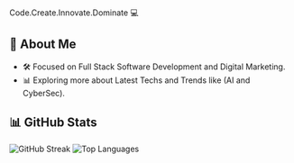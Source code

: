 Code.Create.Innovate.Dominate 💻

## 🚀 About Me
- 🛠️ Focused on Full Stack Software Development and Digital Marketing.
- 📊 Exploring more about Latest Techs and Trends like (AI and CyberSec).

## 📊 GitHub Stats
![GitHub Streak](https://github-readme-stats.vercel.app/api?username=Sajjal-Malik&show_icons=true&theme=dark)
![Top Languages](https://github-readme-stats.vercel.app/api/top-langs/?username=Sajjal-Malik&layout=compact)
